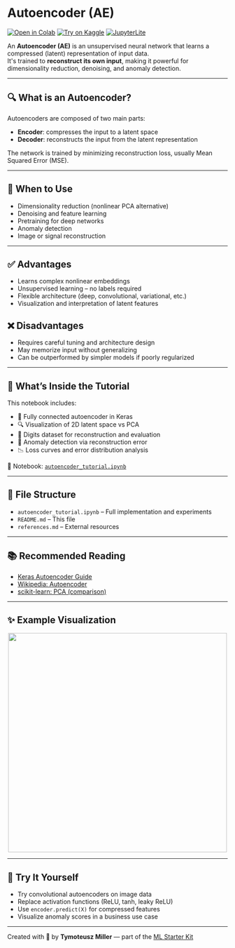 # Autoencoder (AE)

[![Open in Colab](https://colab.research.google.com/assets/colab-badge.svg)](https://colab.research.google.com/github/TyMill/ml-starter-kit/blob/main/eng/autoencoder/autoencoder_tutorial.ipynb)
[![Try on Kaggle](https://img.shields.io/badge/Open%20in-Kaggle-blue)](https://www.kaggle.com/code)
[![JupyterLite](https://img.shields.io/badge/Try%20it-JupyterLite-orange)](https://jupyterlite.github.io/demo)

An **Autoencoder (AE)** is an unsupervised neural network that learns a compressed (latent) representation of input data.  
It's trained to **reconstruct its own input**, making it powerful for dimensionality reduction, denoising, and anomaly detection.

---

## 🔍 What is an Autoencoder?

Autoencoders are composed of two main parts:

- **Encoder**: compresses the input to a latent space  
- **Decoder**: reconstructs the input from the latent representation  

The network is trained by minimizing reconstruction loss, usually Mean Squared Error (MSE).

---

## 🧠 When to Use

- Dimensionality reduction (nonlinear PCA alternative)
- Denoising and feature learning
- Pretraining for deep networks
- Anomaly detection
- Image or signal reconstruction

---

## ✅ Advantages

- Learns complex nonlinear embeddings
- Unsupervised learning – no labels required
- Flexible architecture (deep, convolutional, variational, etc.)
- Visualization and interpretation of latent features

## ❌ Disadvantages

- Requires careful tuning and architecture design
- May memorize input without generalizing
- Can be outperformed by simpler models if poorly regularized

---

## 🧪 What’s Inside the Tutorial

This notebook includes:
- 🧱 Fully connected autoencoder in Keras
- 🔍 Visualization of 2D latent space vs PCA
- 🧠 Digits dataset for reconstruction and evaluation
- 🚨 Anomaly detection via reconstruction error
- 📉 Loss curves and error distribution analysis

📘 Notebook: [`autoencoder_tutorial.ipynb`](./autoencoder_tutorial.ipynb)

---

## 📂 File Structure

- `autoencoder_tutorial.ipynb` – Full implementation and experiments
- `README.md` – This file
- `references.md` – External resources

---

## 📚 Recommended Reading

- [Keras Autoencoder Guide](https://keras.io/examples/autoencoder/)
- [Wikipedia: Autoencoder](https://en.wikipedia.org/wiki/Autoencoder)
- [scikit-learn: PCA (comparison)](https://scikit-learn.org/stable/modules/generated/sklearn.decomposition.PCA.html)

---

## ✨ Example Visualization

<p align="center">
  <img src="https://upload.wikimedia.org/wikipedia/commons/thumb/3/38/Autoencoder_structure.png/512px-Autoencoder_structure.png" width="500"/>
</p>

---

## 🧠 Try It Yourself

- Try convolutional autoencoders on image data
- Replace activation functions (ReLU, tanh, leaky ReLU)
- Use `encoder.predict(X)` for compressed features
- Visualize anomaly scores in a business use case

---

Created with 🧬 by **Tymoteusz Miller** — part of the [ML Starter Kit](https://github.com/TyMill/ml-starter-kit)
